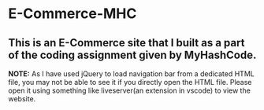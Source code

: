 # E-Commerce-MHC
This is an E-Commerce site that I built as a part of the coding assignment given by MyHashCode.
-
**NOTE:**
As I have used jQuery to load navigation bar from a dedicated HTML file, you may not be able to see it if you directly open the HTML file. Please open it using something like liveserver(an extension in vscode) to view the website.
